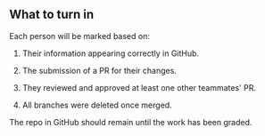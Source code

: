 ## What to turn in

Each person will be marked based on:

1. Their information appearing correctly in GitHub.

1. The submission of a PR for their changes.

1. They reviewed and approved at least one other teammates' PR.  

1. All branches were deleted once merged.

The repo in GitHub should remain until the work has been graded.














